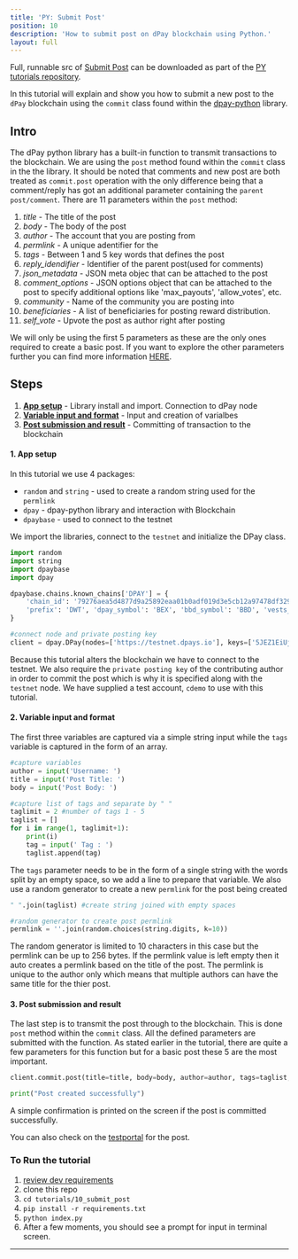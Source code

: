 ```yaml
---
title: 'PY: Submit Post'
position: 10
description: 'How to submit post on dPay blockchain using Python.'
layout: full
---              
```

<span class="fa-pull-left top-of-tutorial-repo-link"><span class="first-word">Full</span>, runnable src of [Submit Post](https://github.com/dpays/developer-docs-tutorials-py/tree/master/tutorials/10_submit_post) can be downloaded as part of the [PY tutorials repository](https://github.com/dpays/developer-docs-tutorials-py).</span>
<br>



In this tutorial will explain and show you how to submit a new post to the `dPay` blockchain using the `commit` class found within the [dpay-python](https://github.com/dpays/dpay-python) library.

## Intro

The dPay python library has a built-in function to transmit transactions to the blockchain. We are using the `post` method found within the `commit` class in the the library. It should be noted that comments and new post are both treated as `commit.post` operation with the only difference being that a comment/reply has got an additional parameter containing the `parent post/comment`. There are 11 parameters within the `post` method:

1. _title_ - The title of the post
2. _body_ - The body of the post
3. _author_ - The account that you are posting from
4. _permlink_ - A unique adentifier for the
5. _tags_ - Between 1 and 5 key words that defines the post
6. _reply_idendifier_ - Identifier of the parent post(used for comments)
7. _json_metadata_ - JSON meta objec that can be attached to the post
8. _comment_options_ - JSON options object that can be attached to the post to specify additional options like 'max_payouts', 'allow_votes', etc.
9. _community_ - Name of the community you are posting into
10. _beneficiaries_ - A list of beneficiaries for posting reward distribution.
11. _self_vote_ - Upvote the post as author right after posting

We will only be using the first 5 parameters as these are the only ones required to create a basic post. If you want to explore the other parameters further you can find more information [HERE](http://dpay.readthedocs.io/en/latest/core.html).

## Steps

1.  [**App setup**](#setup) - Library install and import. Connection to dPay node
2.  [**Variable input and format**](#input) - Input and creation of varialbes
3.  [**Post submission and result**](#submit) - Committing of transaction to the blockchain

#### 1. App setup <a name="setup"></a>

In this tutorial we use 4 packages:

- `random` and `string` - used to create a random string used for the `permlink`
- `dpay` - dpay-python library and interaction with Blockchain
- `dpaybase` - used to connect to the testnet

We import the libraries, connect to the `testnet` and initialize the DPay class.

```python
import random
import string
import dpaybase
import dpay

dpaybase.chains.known_chains['DPAY'] = {
    'chain_id': '79276aea5d4877d9a25892eaa01b0adf019d3e5cb12a97478df3298ccdd01673',
    'prefix': 'DWT', 'dpay_symbol': 'BEX', 'bbd_symbol': 'BBD', 'vests_symbol': 'VESTS'
}

#connect node and private posting key
client = dpay.DPay(nodes=['https://testnet.dpays.io'], keys=['5JEZ1EiUjFKfsKP32b15Y7jybjvHQPhnvCYZ9BW62H1LDUnMvHz'])
```

Because this tutorial alters the blockchain we have to connect to the testnet. We also require the `private posting key` of the contributing author in order to commit the post which is why it is specified along with the `testnet` node. We have supplied a test account, `cdemo` to use with this tutorial.

#### 2. Variable input and format<a name="input"></a>

The first three variables are captured via a simple string input while the `tags` variable is captured in the form of an array.

```python
#capture variables
author = input('Username: ')
title = input('Post Title: ')
body = input('Post Body: ')

#capture list of tags and separate by " "
taglimit = 2 #number of tags 1 - 5
taglist = []
for i in range(1, taglimit+1):
	print(i)
	tag = input(' Tag : ')
	taglist.append(tag)
```

The `tags` parameter needs to be in the form of a single string with the words split by an empty space, so we add a line to prepare that variable. We also use a random generator to create a new `permlink` for the post being created

```python
" ".join(taglist) #create string joined with empty spaces

#random generator to create post permlink
permlink = ''.join(random.choices(string.digits, k=10))
```

The random generator is limited to 10 characters in this case but the permlink can be up to 256 bytes. If the permlink value is left empty then it auto creates a permlink based on the title of the post. The permlink is unique to the author only which means that multiple authors can have the same title for the thier post.

#### 3. Post submission and result<a name="submit"></a>

The last step is to transmit the post through to the blockchain. This is done `post` method within the `commit` class. All the defined parameters are submitted with the function. As stated earlier in the tutorial, there are quite a few parameters for this function but for a basic post these 5 are the most important.

```python
client.commit.post(title=title, body=body, author=author, tags=taglist, permlink=permlink)

print("Post created successfully")
```

A simple confirmation is printed on the screen if the post is committed successfully.

You can also check on the [testportal](http://condenser.dpays.io/blog/@cdemo) for the post.

### To Run the tutorial

1.  [review dev requirements](https://github.com/dpays/developer-docs-tutorials-py/tree/master/tutorials/00_getting_started#dev-requirements)
1.  clone this repo
2.  `cd tutorials/10_submit_post`
3.  `pip install -r requirements.txt`
4.  `python index.py`
5.  After a few moments, you should see a prompt for input in terminal screen.

---
